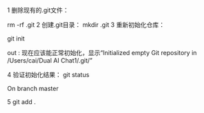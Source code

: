 1 删除现有的.git文件：

rm -rf .git
2 创建.git目录：
mkdir .git
3 重新初始化仓库：

git init

out :
现在应该能正常初始化，显示“Initialized empty Git repository in /Users/cai/Dual AI Chat1/.git/”

4 验证初始化结果：
git status

On branch master
 
 5 git add .